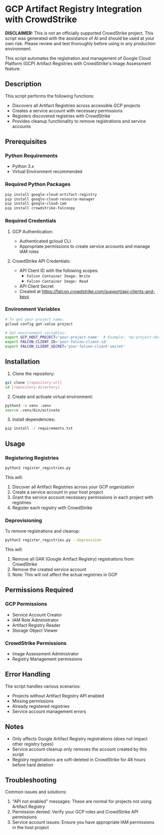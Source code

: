 # GCP Artifact Registry Integration with CrowdStrike

**DISCLAIMER:** This is not an officially supported CrowdStrike project. This script was generated with the assistance of AI and should be used at your own risk. Please review and test thoroughly before using in any production environment.

This script automates the registration and management of Google Cloud Platform (GCP) Artifact Registries with CrowdStrike's Image Assessment feature.

## Description

This script performs the following functions:
- Discovers all Artifact Registries across accessible GCP projects
- Creates a service account with necessary permissions
- Registers discovered registries with CrowdStrike
- Provides cleanup functionality to remove registrations and service accounts

## Prerequisites

### Python Requirements
- Python 3.x
- Virtual Environment recommended

### Required Python Packages
```bash
pip install google-cloud-artifact-registry
pip install google-cloud-resource-manager
pip install google-cloud-iam
pip install crowdstrike-falconpy
```

### Required Credentials
1. GCP Authentication:
   - Authenticated gcloud CLI
   - Appropriate permissions to create service accounts and manage IAM roles

2. CrowdStrike API Credentials:
   - API Client ID with the following scopes:
     - `Falcon Container Image: Write`
     - `Falcon Container Image: Read`
   - API Client Secret
   - Created at https://falcon.crowdstrike.com/support/api-clients-and-keys

### Environment Variables
```bash
# To get your project name:
gcloud config get-value project

# Set environment variables:
export GCP_HOST_PROJECT='your-project-name'  # Example: 'my-project-dev'
export FALCON_CLIENT_ID='your-falcon-client-id'
export FALCON_CLIENT_SECRET='your-falcon-client-secret'
```

## Installation

1. Clone the repository:
```bash
git clone [repository-url]
cd [repository-directory]
```

2. Create and activate virtual environment:
```bash
python3 -m venv .venv
source .venv/bin/activate
```

3. Install dependencies:
```bash
pip install -r requirements.txt
```

## Usage

### Registering Registries

```bash
python3 register_registries.py
```

This will:
1. Discover all Artifact Registries across your GCP organization
2. Create a service account in your host project
3. Grant the service account necessary permissions in each project with registries
4. Register each registry with CrowdStrike

### Deprovisioning

To remove registrations and cleanup:

```bash
python3 register_registries.py --deprovision
```

This will:
1. Remove all GAR (Google Artifact Registry) registrations from CrowdStrike
2. Remove the created service account
3. Note: This will not affect the actual registries in GCP

## Permissions Required

### GCP Permissions
- Service Account Creator
- IAM Role Administrator
- Artifact Registry Reader
- Storage Object Viewer

### CrowdStrike Permissions
- Image Assessment Administrator
- Registry Management permissions

## Error Handling

The script handles various scenarios:
- Projects without Artifact Registry API enabled
- Missing permissions
- Already registered registries
- Service account management errors

## Notes

- Only affects Google Artifact Registry registrations (does not impact other registry types)
- Service account cleanup only removes the account created by this script
- Registry registrations are soft-deleted in CrowdStrike for 48 hours before hard deletion

## Troubleshooting

Common issues and solutions:
1. "API not enabled" messages: These are normal for projects not using Artifact Registry
2. Permission denied: Verify your GCP roles and CrowdStrike API permissions
3. Service account issues: Ensure you have appropriate IAM permissions in the host project